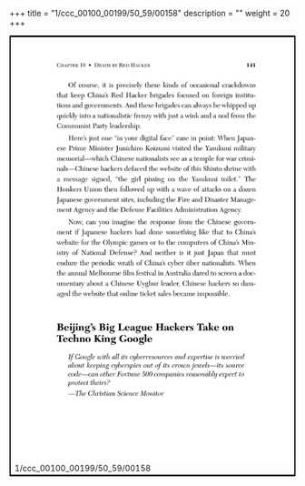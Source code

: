 +++
title = "1/ccc_00100_00199/50_59/00158"
description = ""
weight = 20
+++

<table style="border:2px solid black;max-width:800px;max-height:800px;" 
><tr><td>
<img class="center-fit-jpg"
src="/jpg_/out_jpg_dbc_158.jpg">
1/ccc_00100_00199/50_59/00158
</img></td></tr></table>
